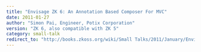 ```yaml
---
title: "Envisage ZK 6: An Annotation Based Composer For MVC"
date: 2011-01-27
author: "Simon Pai, Engineer, Potix Corporation"
version: "ZK 6, also compatible with ZK 5"
category: small-talk
redirect_to: "http://books.zkoss.org/wiki/Small Talks/2011/January/Envisage ZK 6: An Annotation Based Composer For MVC"
---
```

